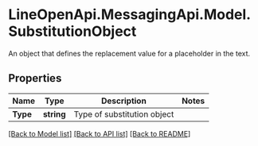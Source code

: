 # LineOpenApi.MessagingApi.Model.SubstitutionObject
An object that defines the replacement value for a placeholder in the text.

## Properties

Name | Type | Description | Notes
------------ | ------------- | ------------- | -------------
**Type** | **string** | Type of substitution object | 

[[Back to Model list]](../README.md#documentation-for-models) [[Back to API list]](../README.md#documentation-for-api-endpoints) [[Back to README]](../README.md)

